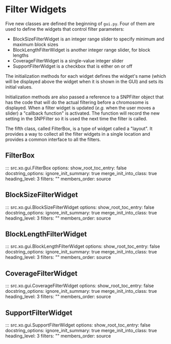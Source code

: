 # Filter Widgets

Five new classes are defined the beginning of `gui.py`.
Four of them are used to define the widgets that control filter parameters:

* BlockSizeFilterWidget is an integer range slider to specify minimum and maximum block sizes
* BlockLengthFilterWidget is another integer range slider, for block lengths
* CoverageFilterWidget is a single-value integer slider
* SupportFilterWidget is a checkbox that is either on or off

The initialization methods for each widget defines the widget's name (which will be
displayed above the widget when it is shown in the GUI) and sets its initial values.

Initialization methods are also passed a reference to a SNPFilter
object that has the code that will do the actual filtering before a chromosome is displayed.
When a filter widget is updated (_e.g._ when the user moves a slider) a "callback function"
is activated.  The function will record the new setting in the SNPFilter so it is used
the next time the filter is called.

The fifth class, called FilterBox, is a type of widget called a "layout".
It provides a way to collect all the filter widgets in a single location and provides a common interface to all the filters.

## FilterBox

::: src.xo.gui.FilterBox
    options:
      show_root_toc_entry: false
      docstring_options:
        ignore_init_summary: true
      merge_init_into_class: true
      heading_level: 3
      filters: ""
      members_order: source

## BlockSizeFilterWidget

::: src.xo.gui.BlockSizeFilterWidget
    options:
      show_root_toc_entry: false
      docstring_options:
        ignore_init_summary: true
      merge_init_into_class: true
      heading_level: 3
      filters: ""
      members_order: source

## BlockLengthFilterWidget

::: src.xo.gui.BlockLengthFilterWidget
    options:
      show_root_toc_entry: false
      docstring_options:
        ignore_init_summary: true
      merge_init_into_class: true
      heading_level: 3
      filters: ""
      members_order: source

## CoverageFilterWidget

::: src.xo.gui.CoverageFilterWidget
    options:
      show_root_toc_entry: false
      docstring_options:
        ignore_init_summary: true
      merge_init_into_class: true
      heading_level: 3
      filters: ""
      members_order: source

## SupportFilterWidget

::: src.xo.gui.SupportFilterWidget
    options:
      show_root_toc_entry: false
      docstring_options:
        ignore_init_summary: true
      merge_init_into_class: true
      heading_level: 3
      filters: ""
      members_order: source
